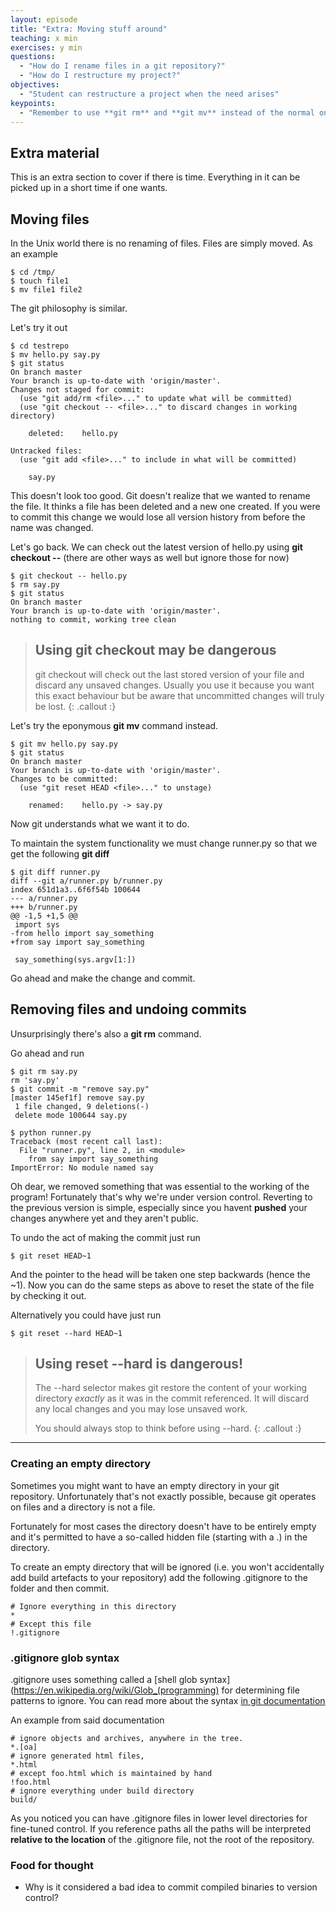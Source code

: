 ```yaml
---
layout: episode
title: "Extra: Moving stuff around"
teaching: x min
exercises: y min
questions:
  - "How do I rename files in a git repository?"
  - "How do I restructure my project?"
objectives:
  - "Student can restructure a project when the need arises"
keypoints:
  - "Remember to use **git rm** and **git mv** instead of the normal ones."
---
```


## Extra material

This is an extra section to cover if there is time. Everything in it can be
picked up in a short time if one wants.

## Moving files

In the Unix world there is no renaming of files. Files are simply moved. As an
example

```
$ cd /tmp/
$ touch file1
$ mv file1 file2
```

The git philosophy is similar.

Let's try it out

```
$ cd testrepo
$ mv hello.py say.py
$ git status
On branch master
Your branch is up-to-date with 'origin/master'.
Changes not staged for commit:
  (use "git add/rm <file>..." to update what will be committed)
  (use "git checkout -- <file>..." to discard changes in working directory)

	deleted:    hello.py

Untracked files:
  (use "git add <file>..." to include in what will be committed)

	say.py

```

This doesn't look too good. Git doesn't realize that we wanted to rename the
file. It thinks a file has been deleted and a new one created. If you were to
commit this change we would lose all version history from before the name was
changed.

Let's go back. We can check out the latest version of hello.py using **git
checkout --** (there are other ways as well but ignore those for now)

```
$ git checkout -- hello.py
$ rm say.py
$ git status
On branch master
Your branch is up-to-date with 'origin/master'.
nothing to commit, working tree clean
```

> ## Using git checkout may be dangerous
>
> git checkout will check out the last stored version of your file and discard
> any unsaved changes. Usually you use it because you want this exact
> behaviour but be aware that uncommitted changes will truly be lost.
{: .callout :}



Let's try the eponymous **git mv** command instead.

```
$ git mv hello.py say.py
$ git status
On branch master
Your branch is up-to-date with 'origin/master'.
Changes to be committed:
  (use "git reset HEAD <file>..." to unstage)

	renamed:    hello.py -> say.py
```

Now git understands what we want it to do.

To maintain the system functionality we must change runner.py so that we get the following **git diff**

```
$ git diff runner.py
diff --git a/runner.py b/runner.py
index 651d1a3..6f6f54b 100644
--- a/runner.py
+++ b/runner.py
@@ -1,5 +1,5 @@
 import sys
-from hello import say_something
+from say import say_something

 say_something(sys.argv[1:])
```

Go ahead and make the change and commit.

## Removing files and undoing commits

Unsurprisingly there's also a **git rm** command.

Go ahead and run

```
$ git rm say.py
rm 'say.py'
$ git commit -m "remove say.py"
[master 145ef1f] remove say.py
 1 file changed, 9 deletions(-)
 delete mode 100644 say.py

$ python runner.py
Traceback (most recent call last):
  File "runner.py", line 2, in <module>
    from say import say_something
ImportError: No module named say
```

Oh dear, we removed something that was essential to the working of the program! Fortunately that's why we're under version control. Reverting to the previous version is simple, especially since you havent **pushed** your changes anywhere yet and they aren't public.

To undo the act of making the commit just run

```
$ git reset HEAD~1
```

And the pointer to the head will be taken one step backwards (hence the ~1).
Now you can do the same steps as above to reset the state of the file by checking it out.

Alternatively you could have just run

```
$ git reset --hard HEAD~1
```

> ## Using reset --hard is dangerous!
> The --hard selector makes git restore the content of your working directory
> *exactly* as it was in the commit referenced. It will discard any local
> changes and you may lose unsaved work.
>
> You should always stop to think before using --hard.
{: .callout :}


---

### Creating an empty directory

Sometimes you might want to have an empty directory in your git repository.
Unfortunately that's not exactly possible, because git operates on files and a
directory is not a file.

Fortunately for most cases the directory doesn't have to be entirely empty and
it's permitted to have a so-called hidden file (starting with a .) in the
directory.

To create an empty directory that will be ignored (i.e. you won't accidentally
add build artefacts to your repository) add the following .gitignore to the
folder and then commit.

```
# Ignore everything in this directory
*
# Except this file
!.gitignore
```

### .gitignore glob syntax

.gitignore uses something called a
[shell glob syntax](https://en.wikipedia.org/wiki/Glob_(programming) for
determining file patterns to ignore. You can read more about the syntax
[in git documentation](https://git-scm.com/docs/gitignore)

An example from said documentation

```
# ignore objects and archives, anywhere in the tree.
*.[oa]
# ignore generated html files,
*.html
# except foo.html which is maintained by hand
!foo.html
# ignore everything under build directory
build/
```

As you noticed you can have .gitignore files in lower level directories for
fine-tuned control. If you reference paths all the paths will be interpreted
**relative to the location** of the .gitignore file, not the root of the
repository.

### Food for thought

* Why is it considered a bad idea to commit compiled binaries to version control?
